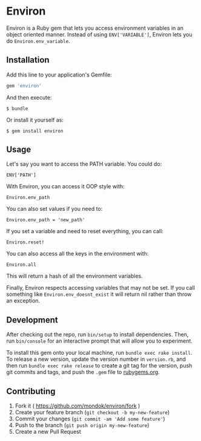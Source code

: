 # Environ

Environ is a Ruby gem that lets you access environment variables in an object oriented manner.  Instead of using `ENV['VARIABLE']`, Environ lets you do `Environ.env_variable`.

## Installation

Add this line to your application's Gemfile:

```ruby
gem 'environ'
```

And then execute:

    $ bundle

Or install it yourself as:

    $ gem install environ

## Usage

Let's say you want to access the PATH variable.  You could do:

    ENV['PATH']

With Environ, you can access it OOP style with:

    Environ.env_path

You can also set values if you need to:

    Environ.env_path = 'new_path'

If you set a variable and need to reset everything, you can call:

    Environ.reset!

You can also access all the keys in the environment with:

    Environ.all

This will return a hash of all the environment variables.

Finally, Environ respects accessing variables that may not be set.  If you call something like `Environ.env_doesnt_exist` it will return nil rather than throw an exception.

## Development

After checking out the repo, run `bin/setup` to install dependencies. Then, run `bin/console` for an interactive prompt that will allow you to experiment.

To install this gem onto your local machine, run `bundle exec rake install`. To release a new version, update the version number in `version.rb`, and then run `bundle exec rake release` to create a git tag for the version, push git commits and tags, and push the `.gem` file to [rubygems.org](https://rubygems.org).

## Contributing

1. Fork it ( https://github.com/mondok/environ/fork )
2. Create your feature branch (`git checkout -b my-new-feature`)
3. Commit your changes (`git commit -am 'Add some feature'`)
4. Push to the branch (`git push origin my-new-feature`)
5. Create a new Pull Request
